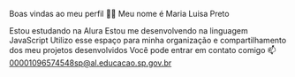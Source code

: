 Boas vindas ao meu perfil 💙💙
Meu nome é Maria Luisa Preto

Estou estudando na Alura
Estou me desenvolvendo na linguagem JavaScript
Utilizo esse espaço para minha organização e compartilhamento dos meu projetos desenvolvidos
Você pode entrar em contato comigo 📫
00001096574548sp@al.educacao.sp.gov.br
